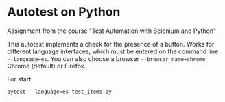 # Autotest on Python

Assignment from the course "Test Automation with Selenium and Python"

This autotest implements a check for the presence of a button. 
Works for different language interfaces, which must be entered on the command line ``` --language=es```.
You can also choose a browser ```--browser_name=chrome```: Chrome (default) or Firefox.

For start:
```
pytest --language=es test_items.py
```

